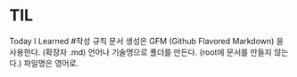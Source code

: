 # TIL
Today I Learned
#작성 규칙
문서 생성은 GFM (Github Flavored Markdown) 을 사용한다. (확장자 .md)
언어나 기술명으로 폴더를 만든다. (root에 문서를 만들지 않는다.)
파일명은 영어로.
